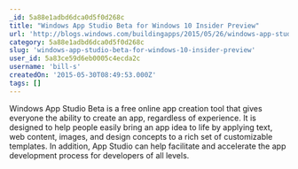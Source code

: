 ```yaml
---
_id: 5a88e1adbd6dca0d5f0d268c
title: "Windows App Studio Beta for Windows 10 Insider Preview"
url: 'http://blogs.windows.com/buildingapps/2015/05/26/windows-app-studio-beta-for-windows-10-insider-preview'
category: 5a88e1adbd6dca0d5f0d268c
slug: 'windows-app-studio-beta-for-windows-10-insider-preview'
user_id: 5a83ce59d6eb0005c4ecda2c
username: 'bill-s'
createdOn: '2015-05-30T08:49:53.000Z'
tags: []
---
```


Windows App Studio Beta is a free online app creation tool that gives everyone the ability to create an app, regardless of experience. It is designed to help people easily bring an app idea to life by applying text, web content, images, and design concepts to a rich set of customizable templates. In addition, App Studio can help facilitate and accelerate the app development process for developers of all levels.

